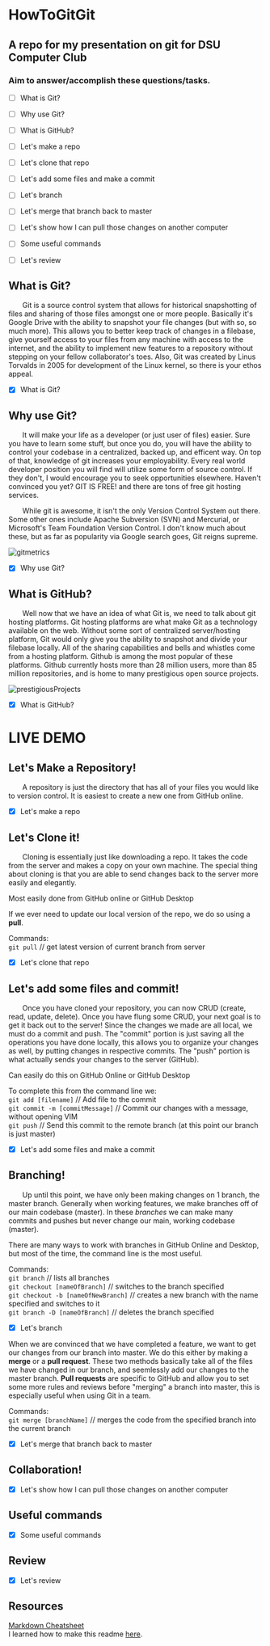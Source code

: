 # HowToGitGit
## A repo for my presentation on git for DSU Computer Club

### Aim to answer/accomplish these questions/tasks.
- [ ] What is Git?
- [ ] Why use Git?
- [ ] What is GitHub?
- [ ] Let's make a repo
- [ ] Let's clone that repo
- [ ] Let's add some files and make a commit
- [ ] Let's branch
- [ ] Let's merge that branch back to master
- [ ] Let's show how I can pull those changes on another computer
- [ ] Some useful commands
- [ ] Let's review



## What is Git?

&nbsp;&nbsp;&nbsp;&nbsp;&nbsp;&nbsp;  Git is a source control system that allows for historical snapshotting of files and sharing of those files amongst one or more people. Basically it's Google Drive with the ability to snapshot your file changes (but with so, so much more). This allows you to better keep track of changes in a filebase, give yourself access to your files from any machine with access to the internet, and the ability to implement new features to a repository without stepping on your fellow collaborator's toes. Also, Git was created by Linus Torvalds in 2005 for development of the Linux kernel, so there is your ethos appeal.

- [X] What is Git?



## Why use Git?

&nbsp;&nbsp;&nbsp;&nbsp;&nbsp;&nbsp;  It will make your life as a developer (or just user of files) easier. Sure you have to learn some stuff, but once you do, you will have the ability to control your codebase in a centralized, backed up, and efficent way. On top of that, knowledge of git increases your employability. Every real world developer position you will find will utilize some form of source control. If they don't, I would encourage you to seek opportunities elsewhere. Haven't convinced you yet? GIT IS FREE! and there are tons of free git hosting services.


&nbsp;&nbsp;&nbsp;&nbsp;&nbsp;&nbsp; While git is awesome, it isn't the only Version Control System out there. Some other ones include Apache Subversion (SVN) and Mercurial, or Microsoft's Team Foundation Version Control. I don't know much about these, but as far as popularity via Google search goes, Git reigns supreme.

![gitmetrics](gitMetrics.png)


- [X] Why use Git?

## What is GitHub?

&nbsp;&nbsp;&nbsp;&nbsp;&nbsp;&nbsp; Well now that we have an idea of what Git is, we need to talk about git hosting platforms. Git hosting platforms are what make Git as a technology available on the web. Without some sort of centralized server/hosting platform, Git would only give you the ability to snapshot and divide your filebase locally. All of the sharing capabilities and bells and whistles come from a hosting platform. Github is among the most popular of these platforms. Github currently hosts more than 28 million users, more than 85 million repositories, and is home to many prestigious open source projects. 

![prestigiousProjects](gitHubProjects.png)

- [X] What is GitHub?

# LIVE DEMO

## Let's Make a Repository! 

&nbsp;&nbsp;&nbsp;&nbsp;&nbsp;&nbsp; A repository is just the directory that has all of your files you would like to version control. It is easiest to create a new one from GitHub online.

- [X] Let's make a repo

## Let's Clone it! 
&nbsp;&nbsp;&nbsp;&nbsp;&nbsp;&nbsp; Cloning is essentially just like downloading a repo. It takes the code from the server and makes a copy on your own machine. The special thing about cloning is that you are able to send changes back to the server more easily and elegantly.

Most easily done from GitHub online or GitHub Desktop

If we ever need to update our local version of the repo, we do so using a **pull**.

  Commands: <br/>
  `git pull` // get latest version of current branch from server<br/>

- [X] Let's clone that repo

## Let's add some files and commit!
&nbsp;&nbsp;&nbsp;&nbsp;&nbsp;&nbsp; Once you have cloned your repository, you can now CRUD (create, read, update, delete). Once you have flung some CRUD, your next goal is to get it back out to the server! Since the changes we made are all local, we must do a commit and push. The "commit" portion is just saving all the operations you have done locally, this allows you to organize your changes as well, by putting changes in respective commits. The "push" portion is what actually sends your changes to the server (GitHub).

  Can easily do this on GitHub Online or GitHub Desktop
  
  To complete this from the command line we:<br/>
    `git add [filename]`            // Add file to the commit<br/>
    `git commit -m [commitMessage]` // Commit our changes with a message, without opening VIM<br/>
    `git push`                      // Send this commit to the remote branch (at this point our branch is just master)<br/>

- [X] Let's add some files and make a commit

## Branching!
&nbsp;&nbsp;&nbsp;&nbsp;&nbsp;&nbsp; Up until this point, we have only been making changes on 1 branch, the master branch. Generally when working features, we make branches off of our main codebase (master). In these _branches_ we can make many commits and pushes but never change our main, working codebase (master). 

There are many ways to work with branches in GitHub Online and Desktop, but most of the time, the command line is the most useful.

  Commands:<br/>
  `git branch`                          // lists all branches<br/>
  `git checkout [nameOfBranch]`         // switches to the branch specified<br/>
  `git checkout -b [nameOfNewBranch]`   // creates a new branch with the name specified and switches to it<br/>
  `git branch -D [nameOfBranch]`        // deletes the branch specified<br/>

- [X] Let's branch

When we are convinced that we have completed a feature, we want to get our changes from our branch into master. We do this either by making a **merge** or a **pull request**. These two methods basically take all of the files we have changed in our branch, and seemlessly add our changes to the master branch. **Pull requests** are specific to GitHub and allow you to set some more rules and reviews before "merging" a branch into master, this is especially useful when using Git in a team.

  Commands:<br/>
  `git merge [branchName]`    // merges the code from the specified branch into the current branch<br/>
  
- [X] Let's merge that branch back to master


## Collaboration!

- [X] Let's show how I can pull those changes on another computer



## Useful commands


- [X] Some useful commands

## Review

- [X] Let's review


## Resources

[Markdown Cheatsheet](https://github.com/adam-p/markdown-here/wiki/Markdown-Cheatsheet)<br/>
I learned how to make this readme [here](https://help.github.com/articles/basic-writing-and-formatting-syntax/#links).<br/>
